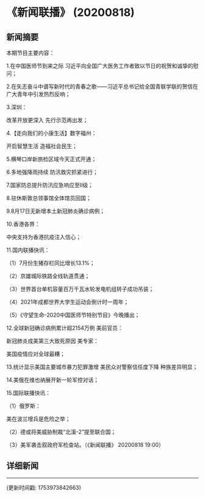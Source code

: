 # 《新闻联播》 (20200818)

## 新闻摘要

本期节目主要内容：

1.在中国医师节到来之际 习近平向全国广大医务工作者致以节日的祝贺和诚挚的慰问；

2.在矢志奋斗中谱写新时代的青春之歌——习近平总书记给全国青联学联的贺信在广大青年中引发热烈反响；

3.深圳：

改革开放更深入 先行示范再出发；

4.【走向我们的小康生活】数字福州：

开启智慧生活 造福社会民生；

5.横琴口岸新旅检区域今天正式开通；

6.多地强降雨持续 防汛救灾抓紧进行；

7.国家防总提升防汛应急响应至Ⅱ级；

8.驻休斯敦总领事馆全体馆员回国；

9.8月17日无新增本土新冠肺炎确诊病例；

10.香港各界：

中央支持为香港抗疫注入信心；

11.国内联播快讯：

（1）7月份生猪存栏同比增长13.1%；

（2）京雄城际铁路全线轨道贯通；

（3）世界首台单机容量百万千瓦水轮发电机组转子成功吊装；

（4）2021年成都世界大学生运动会倒计时一周年；

（5）《守望生命-2020中国医师节特别节目》今晚播出；

12.全球新冠确诊病例累计超2154万例 美前官员：

新冠肺炎成美第三大致死原因 美专家：

美国疫情应对全球最糟；

13.统计显示美国主要城市暴力犯罪激增 美民众对警察信任度下降 种族差异明显；

14.美俄在维也纳展开新一轮军控对话；

15.国际联播快讯：

（1）俄罗斯：

美在波兰增兵是危险之举；

（2）德或将美威胁制裁“北溪-2”提至联合国；

（3）美军袭击叙政府军检查站。（《新闻联播》 20200818 19:00）

## 详细新闻

---

(更新时间戳: 1753973842663)

